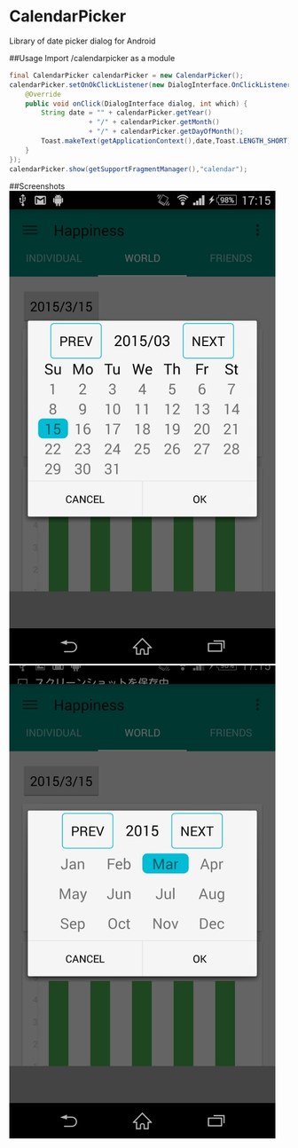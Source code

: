 # CalendarPicker
Library of date picker dialog for Android

##Usage
Import /calendarpicker as a module
```java
final CalendarPicker calendarPicker = new CalendarPicker();
calendarPicker.setOnOkClickListener(new DialogInterface.OnClickListener() {
    @Override
    public void onClick(DialogInterface dialog, int which) {
        String date = "" + calendarPicker.getYear()
                    + "/" + calendarPicker.getMonth()
                    + "/" + calendarPicker.getDayOfMonth();
        Toast.makeText(getApplicationContext(),date,Toast.LENGTH_SHORT).show();
    }
});
calendarPicker.show(getSupportFragmentManager(),"calendar");
```
##Screenshots
![day](screenshots/day.jpg)
![day](screenshots/month.jpg)

